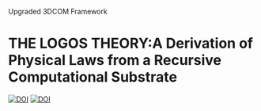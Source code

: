 Upgraded 3DCOM Framework
# THE LOGOS THEORY:A Derivation of Physical Laws from a Recursive Computational Substrate

[![DOI](https://zenodo.org/badge/DOI/10.5281/zenodo.17066393.svg)](https://doi.org/10.5281/zenodo.17066393)
[![DOI](https://zenodo.org/badge/DOI/10.5281/zenodo.17050694.svg)](https://doi.org/10.5281/zenodo.17050694)
